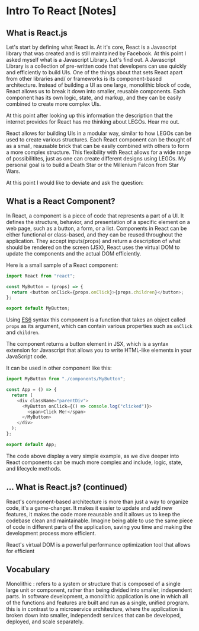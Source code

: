 # Intro To React [Notes]

## What is React.js

Let's start by defining what React is. At it's core, React is a Javascript library that was created and is still maintained by Facebook. At this point I asked myself what is a Javascript Library. Let's find out. A Javascript Library is a collection of pre-written code that developers can use quickly and efficiently to build UIs. One of the things about that sets React apart from other libraries and/ or frameworks is its component-based architecture. Instead of building a UI as one large, monolithic block of code, React allows us to break it down into smaller, reusable components. Each component has its own logic, state, and markup, and they can be easily combined to create more complex UIs.

At this point after looking up this information the description that the internet provides for React has me thinking about LEGOs. Hear me out.

React allows for building UIs in a modular way, similar to how LEGOs can be used to create various structures. Each React component can be thought of as a small, reausable brick that can be easily combined with others to form a more complex structure. This flexibility with React allows for a wide range of possibilitites, just as one can create different designs using LEGOs. My personal goal is to build a Death Star or the Millenium Falcon from Star Wars.

At this point I would like to deviate and ask the question:

## What is a React Component?

In React, a component is a piece of code that represents a part of a UI. It defines the structure, behavior, and presentation of a specific element on a web page, such as a button, a form, or a list. Components in React can be either functional or class-based, and they can be reused throughout the application. They accept inputs(props) and return a description of what should be rendered on the screen (JSX), React uses the virtual DOM to update the components and the actual DOM efficiently.

Here is a small sample of a React component:

```js
import React from "react";

const MyButton = (props) => {
  return <button onClick={props.onClick}>{props.children}</button>;
};

export default MyButton;
```

Using [ES6](http://es6-features.org/) syntax this component is a function that takes an object called `props` as its argument, which can contain various properties such as `onClick` and `children`.

The component returns a button element in JSX, which is a syntax extension for Javascript that allows you to write HTML-like elements in your JavaScript code.

It can be used in other component like this:

```js
import MyButton from "./components/MyButton";

const App = () => {
  return (
    <div className="parentDiv">
      <MyButton onClick={() => console.log("clicked")}>
        <span>Click Me!</span>
      </MyButton>
    </div>
  );
};

export default App;
```

The code above display a very simple example, as we dive deeper into React components can be much more complex and include, logic, state, and lifecycle methods.

## ... What is React.js? (continued)

React's component-based architecture is more than just a way to organize code, it's a game-changer. It makes it easier to update and add new features, it makes the code more reausable and it allows us to keep the codebase clean and maintainable. Imagine being able to use the same piece of code in different parts of the application, saving you time and making the development process more efficient.

React's virtual DOM is a powerful performance optimization tool that allows for efficient

## Vocabulary

Monolithic
: refers to a system or structure that is composed of a single large unit or component, rather than being divided into smaller, independent parts. In software development, a monolithic application is one in which all of the functions and features are built and run as a single, unified program. this is in contrast to a microservice architecture, where the application is broken down into smaller, independedt services that can be developed, deployed, and scale separately.

